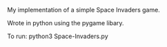 My implementation of a simple Space Invaders game.

Wrote in python using the pygame libary.

To run: python3 Space-Invaders.py
